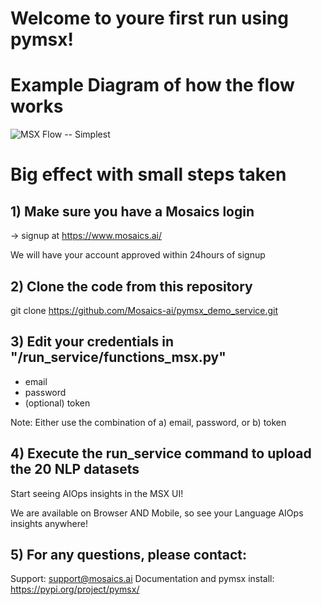# Welcome to youre first run using pymsx!

# Example Diagram of how the flow works
![MSX Flow -- Simplest](https://user-images.githubusercontent.com/79324142/220977307-35b8aea8-c580-4608-a7f1-4d6b6e76e9a8.png)


# Big effect with small steps taken
## 1) Make sure you have a Mosaics login
  -> signup at https://www.mosaics.ai/
    
    
We will have your account approved within 24hours of signup
  
## 2) Clone the code from this repository

git clone https://github.com/Mosaics-ai/pymsx_demo_service.git

## 3) Edit your credentials in "/run_service/functions_msx.py"
  - email
  - password
  - (optional) token
  
  Note: Either use the combination of a) email, password, or b) token
  
## 4) Execute the run_service command to upload the 20 NLP datasets
 Start seeing AIOps insights in the MSX UI! 
 
 We are available on Browser AND Mobile, so see your Language AIOps insights anywhere!



## 5) For any questions, please contact:
Support: support@mosaics.ai
Documentation and pymsx install: https://pypi.org/project/pymsx/
